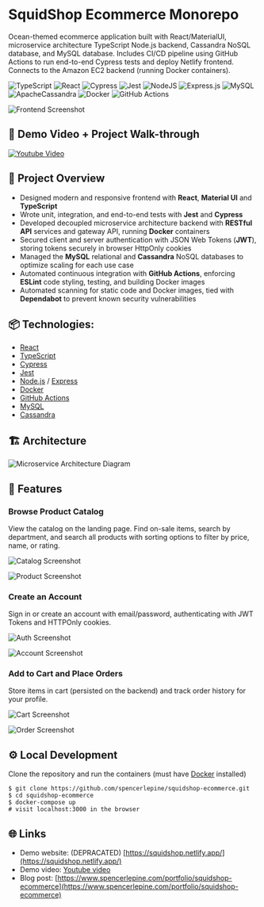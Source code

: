 # SquidShop Ecommerce Monorepo

Ocean-themed ecommerce application built with React/MaterialUI, microservice architecture TypeScript Node.js backend, Cassandra NoSQL database, and MySQL database. Includes CI/CD pipeline using GitHub Actions to run end-to-end Cypress tests and deploy Netlify frontend. Connects to the Amazon EC2 backend (running Docker containers).

![TypeScript](https://img.shields.io/badge/typescript-%23007ACC.svg?style=for-the-badge&logo=typescript&logoColor=white) ![React](https://img.shields.io/badge/react-%2320232a.svg?style=for-the-badge&logo=react&logoColor=%2361DAFB) ![Cypress](https://img.shields.io/badge/-cypress-%23E5E5E5?style=for-the-badge&logo=cypress&logoColor=058a5e) ![Jest](https://img.shields.io/badge/-jest-%23C21325?style=for-the-badge&logo=jest&logoColor=white) ![NodeJS](https://img.shields.io/badge/node.js-6DA55F?style=for-the-badge&logo=node.js&logoColor=white) ![Express.js](https://img.shields.io/badge/express.js-%23404d59.svg?style=for-the-badge&logo=express&logoColor=%2361DAFB) ![MySQL](https://img.shields.io/badge/mysql-%2300f.svg?style=for-the-badge&logo=mysql&logoColor=white) ![ApacheCassandra](https://img.shields.io/badge/cassandra-%231287B1.svg?style=for-the-badge&logo=apache-cassandra&logoColor=white) ![Docker](https://img.shields.io/badge/docker-%230db7ed.svg?style=for-the-badge&logo=docker&logoColor=white) ![GitHub Actions](https://img.shields.io/badge/github%20actions-%232671E5.svg?style=for-the-badge&logo=githubactions&logoColor=white) 

![Frontend Screenshot](./.dev/squidshop-project/assets/frontend_screenshot.png)

## 🎥 Demo Video + Project Walk-through

[![Youtube Video](./.dev/squidshop-project/assets/squidshop-youtube.png)](https://www.youtube.com/watch?v=VfxcdeF16uE)

## 🎯 Project Overview

- Designed modern and responsive frontend with **React**, **Material UI** and **TypeScript**
- Wrote unit, integration, and end-to-end tests with **Jest** and **Cypress**
- Developed decoupled microservice architecture backend with **RESTful API** services and gateway API, running **Docker** containers
- Secured client and server authentication with JSON Web Tokens (**JWT**), storing tokens securely in browser HttpOnly cookies
- Managed the **MySQL** relational and **Cassandra** NoSQL databases to optimize scaling for each use case
- Automated continuous integration with **GitHub Actions**, enforcing **ESLint** code styling, testing, and building Docker images
- Automated scanning for static code and Docker images, tied with **Dependabot** to prevent known security vulnerabilities

## 📦 Technologies:
- [React](https://reactjs.org/)
- [TypeScript](https://www.typescriptlang.org/)
- [Cypress](https://www.cypress.io/)
- [Jest](https://jestjs.io/)
- [Node.js](https://nodejs.org/en/) / [Express](https://expressjs.com/)
- [Docker](https://www.docker.com/)
- [GitHub Actions](https://github.com/features/actions)
- [MySQL](https://www.mysql.com/)
- [Cassandra](https://cassandra.apache.org/_/index.html)

## 🏗️ Architecture

![Microservice Architecture Diagram](./.dev/squidshop-project/assets/architecture_diagram-smaller.png)

## 🌟 Features

### Browse Product Catalog
View the catalog on the landing page. Find on-sale items, search by department, and search all products with sorting options to filter by price, name, or rating.

![Catalog Screenshot](./.dev/squidshop-project/assets/catalog-feature.png)

![Product Screenshot](./.dev/squidshop-project/assets/product-feature.png)

### Create an Account
Sign in or create an account with email/password, authenticating with JWT Tokens and HTTPOnly cookies.

![Auth Screenshot](./.dev/squidshop-project/assets/auth-feature.png)

![Account Screenshot](./.dev/squidshop-project/assets/account-feature.png)


### Add to Cart and Place Orders
Store items in cart (persisted on the backend) and track order history for your profile.

![Cart Screenshot](./.dev/squidshop-project/assets/cart-feature.png)

![Order Screenshot](./.dev/squidshop-project/assets/order.png)

## ⚙️ Local Development

Clone the repository and run the containers (must have [Docker](https://docs.docker.com/get-docker/) installed)

```
$ git clone https://github.com/spencerlepine/squidshop-ecommerce.git
$ cd squidshop-ecommerce
$ docker-compose up
# visit localhost:3000 in the browser
```

## 🌐 Links

- Demo website: (DEPRACATED) [https://squidshop.netlify.app/](https://squidshop.netlify.app/)
- Demo video: [Youtube video](https://www.youtube.com/watch?v=VfxcdeF16uE)
- Blog post: [https://www.spencerlepine.com/portfolio/squidshop-ecommerce](https://www.spencerlepine.com/portfolio/squidshop-ecommerce)

